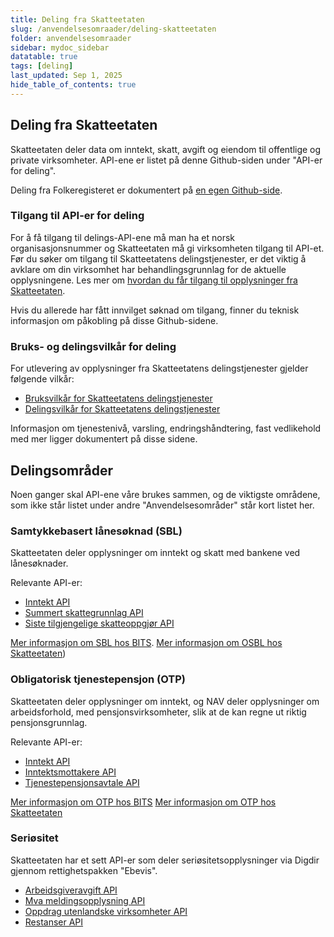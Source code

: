 ```yaml
---
title: Deling fra Skatteetaten
slug: /anvendelsesomraader/deling-skatteetaten
folder: anvendelsesomraader
sidebar: mydoc_sidebar
datatable: true
tags: [deling]
last_updated: Sep 1, 2025
hide_table_of_contents: true
---
```


## Deling fra Skatteetaten

Skatteetaten deler data om inntekt, skatt, avgift og eiendom til offentlige og private virksomheter. API-ene er listet på denne Github-siden under "API-er for deling".

Deling fra Folkeregisteret er dokumentert på [en egen Github-side](https://skatteetaten.github.io/folkeregisteret-api-dokumentasjon/om-tjenestene/).

### Tilgang til API-er for deling

For å få tilgang til delings-API-ene må man ha et norsk organisasjonsnummer og Skatteetaten må gi virksomheten tilgang til API-et. Før du søker om tilgang til Skatteetatens delingstjenester, er det viktig å avklare om din virksomhet har behandlingsgrunnlag for de aktuelle opplysningene. Les mer om [hvordan du får tilgang til opplysninger fra Skatteetaten](https://www.skatteetaten.no/deling/).

Hvis du allerede har fått innvilget søknad om tilgang, finner du teknisk informasjon om påkobling på disse Github-sidene.

### Bruks- og delingsvilkår for deling

For utlevering av opplysninger fra Skatteetatens delingstjenester gjelder følgende vilkår:
* [Bruksvilkår for Skatteetatens delingstjenester](https://www.skatteetaten.no/deling/bruksvilkar-for-delingstjenester/)
* [Delingsvilkår for Skatteetatens delingstjenester](https://www.skatteetaten.no/deling/delingsvilkar/)

Informasjon om tjenestenivå, varsling, endringshåndtering, fast vedlikehold med mer ligger dokumentert på disse sidene.

## Delingsområder

Noen ganger skal API-ene våre brukes sammen, og de viktigste områdene, som ikke står listet under andre "Anvendelsesområder" står kort listet her.

### Samtykkebasert lånesøknad (SBL)

Skatteetaten deler opplysninger om inntekt og skatt med bankene ved lånesøknader.

Relevante API-er:
* [Inntekt API](../api/inntekt.md)
* [Summert skattegrunnlag API](../api/summertskattegrunnlag.md)
* [Siste tilgjengelige skatteoppgjør API](../api/sistetilgjengeligeskatteoppgjoer.md)

[Mer informasjon om SBL hos BITS](https://www.bits.no/dsop-sbl/).
[Mer informasjon om OSBL hos Skatteetaten](https://www.skatteetaten.no/presse/nyhetsrommet/enklere-a-soke-boliglan/))

### Obligatorisk tjenestepensjon (OTP)

Skatteetaten deler opplysninger om inntekt, og NAV deler opplysninger om arbeidsforhold, med pensjonsvirksomheter, slik at de kan regne ut riktig pensjonsgrunnlag.

Relevante API-er:
* [Inntekt API](../api/inntekt.md)
* [Inntektsmottakere API](../api/inntektsmottakere.md)
* [Tjenestepensjonsavtale API](../api/tjenestepensjonsavtale.md)

[Mer informasjon om OTP hos BITS](https://www.google.com/url?sa=t&rct=j&q=&esrc=s&source=web&cd=&cad=rja&uact=8&ved=2ahUKEwjDsO32z7ePAxXoGxAIHcajDhoQFnoECB4QAQ&url=https%3A%2F%2Fdokumentasjon.dsop.no%2Fassets%2FIntroduksjon_til_Data_for_ajourhold_av_OTP_i_privat_sektor_V1.pdf&usg=AOvVaw2I3srqKufQmIfaRF8-IGLp&opi=89978449)
[Mer informasjon om OTP hos Skatteetaten](https://www.skatteetaten.no/bedrift-og-organisasjon/arbeidsgiver/otp---obligatorisk-tjenestepensjon/)

### Seriøsitet

Skatteetaten har et sett API-er som deler seriøsitetsopplysninger via Digdir gjennom rettighetspakken "Ebevis".
* [Arbeidsgiveravgift API](../api/arbeidsgiveravgift.md)
* [Mva meldingsopplysning API](../api/mva_meldingsopplysning.md)
* [Oppdrag utenlandske virksomheter API](../api/oppdragutenlandskevirksomheter.md)
* [Restanser API](../api/restanser.md)
